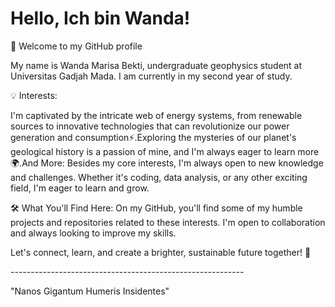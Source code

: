 # Hello, Ich bin Wanda!
<p>🌟 Welcome to my GitHub profile 
<p>
<p>My name is Wanda Marisa Bekti, undergraduate geophysics student at Universitas Gadjah Mada. I am currently in my second year of study. 
<p>💡 Interests:
 <p> I'm captivated by the intricate web of energy systems, from renewable sources to innovative technologies that can revolutionize our power generation and consumption⚡.Exploring the mysteries of our planet's geological history is a passion of mine, and I'm always eager to learn more🌍.And More: Besides my core interests, I'm always open to new knowledge and challenges. Whether it's coding, data analysis, or any other exciting field, I'm eager to learn and grow.
<p>
<p>🛠 What You'll Find Here: On my GitHub, you'll find some of my humble projects and repositories related to these interests. I'm open to collaboration and always looking to improve my skills.
<p>Let's connect, learn, and create a brighter, sustainable future together! 🌟
<p> ----------------------------------------------------------
<p> 
<p> "Nanos Gigantum Humeris Insidentes"
